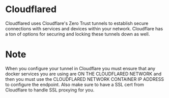 # Cloudflared

Cloudflared uses Cloudflare's Zero Trust tunnels to establish secure connections with services and devices within your network. Cloudflare has a ton of options for securing and locking these tunnels down as well.

# Note

When you configure your tunnel in Cloudflare you must ensure that any docker services you are using are ON THE CLOUDFLARED NETWORK and then you must use the CLOUDFLARED NETWORK CONTAINER IP ADDRESS to configure the endpoint. Also make sure to have a SSL cert from Cloudflare to handle SSL proxying for you.